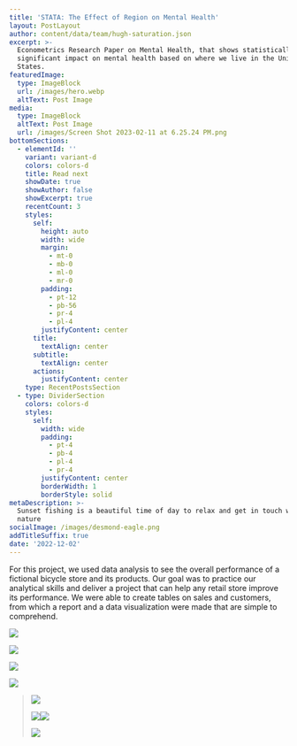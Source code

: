 ```yaml
---
title: 'STATA: The Effect of Region on Mental Health'
layout: PostLayout
author: content/data/team/hugh-saturation.json
excerpt: >-
  Econometrics Research Paper on Mental Health, that shows statistically
  significant impact on mental health based on where we live in the United
  States.
featuredImage:
  type: ImageBlock
  url: /images/hero.webp
  altText: Post Image
media:
  type: ImageBlock
  altText: Post Image
  url: /images/Screen Shot 2023-02-11 at 6.25.24 PM.png
bottomSections:
  - elementId: ''
    variant: variant-d
    colors: colors-d
    title: Read next
    showDate: true
    showAuthor: false
    showExcerpt: true
    recentCount: 3
    styles:
      self:
        height: auto
        width: wide
        margin:
          - mt-0
          - mb-0
          - ml-0
          - mr-0
        padding:
          - pt-12
          - pb-56
          - pr-4
          - pl-4
        justifyContent: center
      title:
        textAlign: center
      subtitle:
        textAlign: center
      actions:
        justifyContent: center
    type: RecentPostsSection
  - type: DividerSection
    colors: colors-d
    styles:
      self:
        width: wide
        padding:
          - pt-4
          - pb-4
          - pl-4
          - pr-4
        justifyContent: center
        borderWidth: 1
        borderStyle: solid
metaDescription: >-
  Sunset fishing is a beautiful time of day to relax and get in touch with
  nature
socialImage: /images/desmond-eagle.png
addTitleSuffix: true
date: '2022-12-02'
---
```

For this project, we used data analysis to see the overall performance of a fictional bicycle store and its products. Our goal was to practice our analytical skills and deliver a project that can help any retail store improve its performance. We were able to create tables on sales and customers, from which a report and a data visualization were made that are simple to comprehend. 

![](blob:https://app.stackbit.com/ddd15468-7698-4b48-8b00-5efa1d28c222)

![](blob:https://app.stackbit.com/4d6f45eb-2222-4120-8a3b-427fd123707d)

![](blob:https://app.stackbit.com/d4d5827e-69d9-4679-aca6-67b8eabf6bec)



![](blob:https://app.stackbit.com/ce0d54ae-160c-43d9-b741-37556e1e4088)

>
>
> ![](blob:https://app.stackbit.com/7da6f711-7997-4bad-ad05-942978bab696)
>
> ![](blob:https://app.stackbit.com/f2424bbd-55fa-44e8-842d-db7ef820f424)![](blob:https://app.stackbit.com/1abbaa17-6e0b-4bbd-9883-7883ab651147)
>
> ![](blob:https://app.stackbit.com/93afa87d-0aef-4f38-9ebe-e48bed92ae22)

